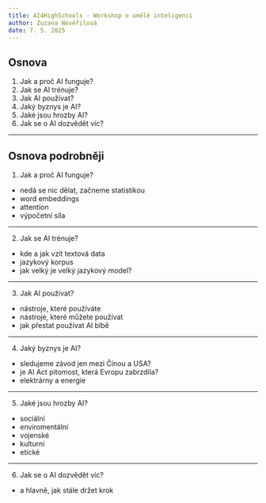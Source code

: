 ```yaml
---
title: AI4HighSchools - Workshop o umělé inteligenci
author: Zuzana Nevěřilová
date: 7. 5. 2025
---
```


## Osnova

1. Jak a proč AI funguje? 
2. Jak se AI trénuje? 
3. Jak AI používat?
4. Jaký byznys je AI?
5. Jaké jsou hrozby AI?
6. Jak se o AI dozvědět víc?

----------

## Osnova podrobněji

1. Jak a proč AI funguje? 
  * nedá se nic dělat, začneme statistikou
  * word embeddings
  * attention
  * výpočetní síla

----------

2. Jak se AI trénuje? 
  * kde a jak vzít textová data
  * jazykový korpus
  * jak velký je velký jazykový model?

----------

3. Jak AI používat?
  * nástroje, které používáte
  * nástroje, které můžete používat
  * jak přestat používat AI blbě

----------

4. Jaký byznys je AI?
  * sledujeme závod jen mezi Čínou a USA?
  * je AI Act pitomost, která Evropu zabrzdila?
  * elektrárny a energie

----------

5. Jaké jsou hrozby AI?
  * sociální
  * enviromentální
  * vojenské
  * kulturní
  * etické

----------

6. Jak se o AI dozvědět víc?
  * a hlavně, jak stále držet krok

